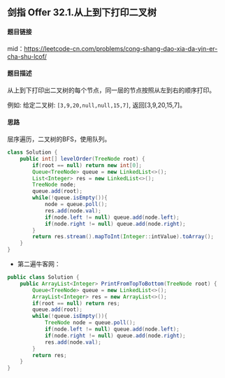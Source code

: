 ## 剑指 Offer 32.1.从上到下打印二叉树

#### 题目链接

mid：https://leetcode-cn.com/problems/cong-shang-dao-xia-da-yin-er-cha-shu-lcof/

#### 题目描述

从上到下打印出二叉树的每个节点，同一层的节点按照从左到右的顺序打印。

例如:
给定二叉树: `[3,9,20,null,null,15,7]`, 返回[3,9,20,15,7]。

#### 思路

层序遍历，二叉树的BFS，使用队列。

```java
class Solution {
    public int[] levelOrder(TreeNode root) {
        if(root == null) return new int[0];
        Queue<TreeNode> queue = new LinkedList<>();
        List<Integer> res = new LinkedList<>();
        TreeNode node;
        queue.add(root);
        while(!queue.isEmpty()){
            node = queue.poll();
            res.add(node.val);
            if(node.left != null) queue.add(node.left);
            if(node.right != null) queue.add(node.right);
        }
        return res.stream().mapToInt(Integer::intValue).toArray();
    }
}
```

- 第二遍牛客网：

```java
public class Solution {
    public ArrayList<Integer> PrintFromTopToBottom(TreeNode root) {
        Queue<TreeNode> queue = new LinkedList<>();
        ArrayList<Integer> res = new ArrayList<>();
        if(root == null) return res;
        queue.add(root);
        while(!queue.isEmpty()){
            TreeNode node = queue.poll();
            if(node.left != null) queue.add(node.left);
            if(node.right != null) queue.add(node.right);
            res.add(node.val);
        }
        return res;
    }
}
```